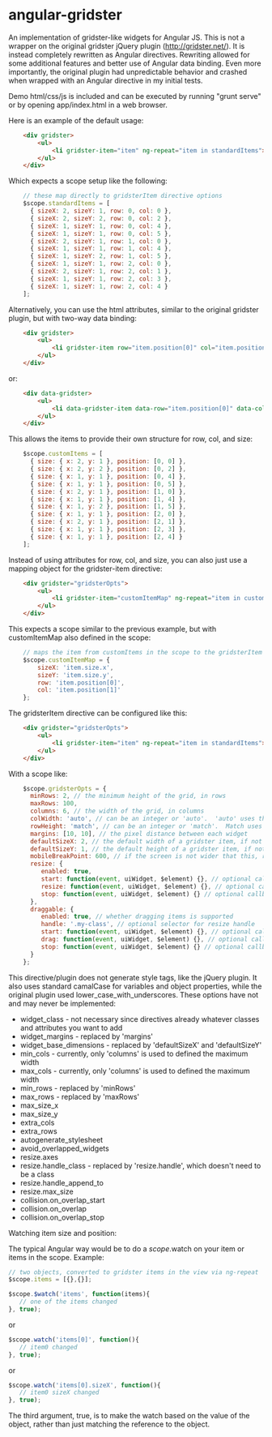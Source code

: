 angular-gridster
================

An implementation of gridster-like widgets for Angular JS.  This is not a wrapper on the original gridster jQuery plugin (http://gridster.net/).  It is instead completely rewritten as Angular directives.  Rewriting allowed for some additional features and better use of Angular data binding.  Even more importantly, the original plugin had unpredictable behavior and crashed when wrapped with an Angular directive in my initial tests.

Demo html/css/js is included and can be executed by running "grunt serve" or by opening app/index.html in a web browser.

Here is an example of the default usage:
```HTML
    <div gridster>
    	<ul>
    		<li gridster-item="item" ng-repeat="item in standardItems"></li>
    	</ul>
    </div>
```
Which expects a scope setup like the following:
``` JavaScript
    // these map directly to gridsterItem directive options
    $scope.standardItems = [
      { sizeX: 2, sizeY: 1, row: 0, col: 0 },
      { sizeX: 2, sizeY: 2, row: 0, col: 2 },
      { sizeX: 1, sizeY: 1, row: 0, col: 4 },
      { sizeX: 1, sizeY: 1, row: 0, col: 5 },
      { sizeX: 2, sizeY: 1, row: 1, col: 0 },
      { sizeX: 1, sizeY: 1, row: 1, col: 4 },
      { sizeX: 1, sizeY: 2, row: 1, col: 5 },
      { sizeX: 1, sizeY: 1, row: 2, col: 0 },
      { sizeX: 2, sizeY: 1, row: 2, col: 1 },
      { sizeX: 1, sizeY: 1, row: 2, col: 3 },
      { sizeX: 1, sizeY: 1, row: 2, col: 4 }
    ];
```
Alternatively, you can use the html attributes, similar to the original gridster plugin, but with two-way data binding:
```HTML
    <div gridster>
    	<ul>
    		<li gridster-item row="item.position[0]" col="item.position[1]" size-x="item.size.x" size-y="item.size.y" ng-repeat="item in customItems"></li>
    	</ul>
    </div>
```
or:
```HTML
    <div data-gridster>
    	<ul>
    		<li data-gridster-item data-row="item.position[0]" data-col="item.position[1]" data-sizex="item.size.x" data-sizey="item.size.y" ng-repeat="item in customItems"></li>
    	</ul>
    </div>
```
This allows the items to provide their own structure for row, col, and size:
```JavaScript
    $scope.customItems = [
      { size: { x: 2, y: 1 }, position: [0, 0] },
      { size: { x: 2, y: 2 }, position: [0, 2] },
      { size: { x: 1, y: 1 }, position: [0, 4] },
      { size: { x: 1, y: 1 }, position: [0, 5] },
      { size: { x: 2, y: 1 }, position: [1, 0] },
      { size: { x: 1, y: 1 }, position: [1, 4] },
      { size: { x: 1, y: 2 }, position: [1, 5] },
      { size: { x: 1, y: 1 }, position: [2, 0] },
      { size: { x: 2, y: 1 }, position: [2, 1] },
      { size: { x: 1, y: 1 }, position: [2, 3] },
      { size: { x: 1, y: 1 }, position: [2, 4] }
    ];
```
Instead of using attributes for row, col, and size, you can also just use a mapping object for the gridster-item directive:
```HTML
    <div gridster="gridsterOpts">
    	<ul>
    		<li gridster-item="customItemMap" ng-repeat="item in customItems"></li>
    	</ul>
    </div>
```
This expects a scope similar to the previous example, but with customItemMap also defined in the scope:
```JavaScript
    // maps the item from customItems in the scope to the gridsterItem options
    $scope.customItemMap = {
        sizeX: 'item.size.x',
        sizeY: 'item.size.y',
        row: 'item.position[0]',
        col: 'item.position[1]'
    };
```
The gridsterItem directive can be configured like this:
```HTML
    <div gridster="gridsterOpts">
        <ul>
            <li gridster-item="item" ng-repeat="item in standardItems"></li>
        </ul>
    </div>
```
With a scope like:
```JavaScript
    $scope.gridsterOpts = {
      minRows: 2, // the minimum height of the grid, in rows
      maxRows: 100,
      columns: 6, // the width of the grid, in columns
      colWidth: 'auto', // can be an integer or 'auto'.  'auto' uses the pixel width of the element divided by 'columns'
      rowHeight: 'match', // can be an integer or 'match'.  Match uses the colWidth, giving you square widgets.
      margins: [10, 10], // the pixel distance between each widget
      defaultSizeX: 2, // the default width of a gridster item, if not specifed
      defaultSizeY: 1, // the default height of a gridster item, if not specified
      mobileBreakPoint: 600, // if the screen is not wider that this, remove the grid layout and stack the items
      resize: {
         enabled: true,
         start: function(event, uiWidget, $element) {}, // optional callback fired when resize is started,
         resize: function(event, uiWidget, $element) {}, // optional callback fired when item is resized,
         stop: function(event, uiWidget, $element) {} // optional callback fired when item is finished resizing
      },
      draggable: {
         enabled: true, // whether dragging items is supported
         handle: '.my-class', // optional selector for resize handle
         start: function(event, uiWidget, $element) {}, // optional callback fired when drag is started,
         drag: function(event, uiWidget, $element) {}, // optional callback fired when item is moved,
         stop: function(event, uiWidget, $element) {} // optional callback fired when item is finished dragging
      }
    };
```
This directive/plugin does not generate style tags, like the jQuery plugin.  It also uses standard camalCase for variables and object properties, while the original plugin used lower\_case\_with_underscores.  These options have not and may never be implemented:

* widget_class - not necessary since directives already whatever classes and attributes you want to add
* widget_margins - replaced by 'margins'
* widget\_base\_dimensions - replaced by 'defaultSizeX' and 'defaultSizeY'
* min_cols - currently, only 'columns' is used to defined the maximum width
* max_cols - currently, only 'columns' is used to defined the maximum width
* min_rows - replaced by 'minRows'
* max_rows - replaced by 'maxRows'
* max\_size\_x
* max\_size\_y
* extra_cols
* extra_rows
* autogenerate_stylesheet
* avoid\_overlapped\_widgets
* resize.axes
* resize.handle_class - replaced by 'resize.handle', which doesn't need to be a class
* resize.handle\_append\_to
* resize.max_size
* collision.on\_overlap\_start
* collision.on_overlap
* collision.on\_overlap\_stop


Watching item size and position:

The typical Angular way would be to do a $scope.$watch on your item or items in the scope.  Example:

```JavaScript
// two objects, converted to gridster items in the view via ng-repeat
$scope.items = [{},{}];

$scope.$watch('items', function(items){
   // one of the items changed
}, true);
```

or

```JavaScript
$scope.watch('items[0]', function(){
   // item0 changed
}, true);
```

or

```JavaScript
$scope.watch('items[0].sizeX', function(){
   // item0 sizeX changed
}, true);
```

The third argument, true, is to make the watch based on the value of the object, rather than just matching the reference to the object.
